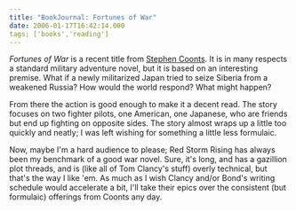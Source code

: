 ```yaml
---
title: "BookJournal: Fortunes of War"
date: 2006-01-17T16:42:14.000
tags; ['books','reading']
---
```


_Fortunes of War_ is a recent title from [Stephen Coonts](http://www.stephencoonts.com). It is in many respects a standard military adventure novel, but it is based on an interesting premise. What if a newly militarized Japan tried to seize Siberia from a weakened Russia? How would the world respond? What might happen?

From there the action is good enough to make it a decent read. The story focuses on two fighter pilots, one American, one Japanese, who are friends but end up fighting on opposite sides. The story almost wraps up a little too quickly and neatly; I was left wishing for something a little less formulaic.

Now, maybe I'm a hard audience to please; Red Storm Rising has always been my benchmark of a good war novel. Sure, it's long, and has a gazillion plot threads, and is (like all of Tom Clancy's stuff) overly technical, but that's the way I like 'em. As much as I wish Clancy and/or Bond's writing schedule would accelerate a bit, I'll take their epics over the consistent (but formulaic) offerings from Coonts any day.
